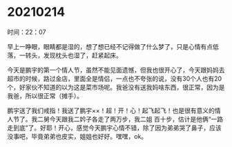 # 20210214

时间：22：07

早上一睁眼，眼睛都是湿的，想了想已经不记得做了什么梦了，只是心情有点低落，一转头，发现枕头也湿了，赶紧起床。

今天是鹏宇的第一个情人节，虽然不能见面遗憾，但我也很开心了，今天跟妈妈去超市的时候，路过金店，里面全是情侣，一点也不夸张的说，没有30个人也有20个，好家伙不知道的以为这是菜市场呢。我爸没有送我妈啥东西，很正常，因为是我爸，所以很正常（摊手）。

鹏宇送了我们戒指！我送了鹏宇××！超！开！心！起飞起飞！也是很有意义的情人节了。我二舅今天跟我二妗子各走了两万步，我二姐 百十步，估计是他俩“一路走到底”了。好耶！开心，感觉今天鹏宇心情不错，除了因为弟弟哭了鼻子，应该没事吧，毕竟弟弟也皮实，姐姐也好好。嘿嘿，ok。

